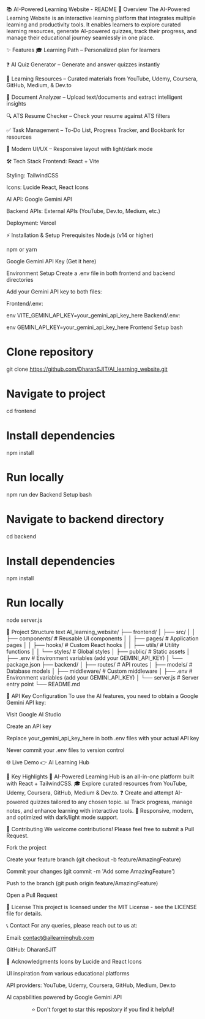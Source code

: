 📚 AI-Powered Learning Website - README
🚀 Overview
The AI-Powered Learning Website is an interactive learning platform that integrates multiple learning and productivity tools. It enables learners to explore curated learning resources, generate AI-powered quizzes, track their progress, and manage their educational journey seamlessly in one place.

✨ Features
🎓 Learning Path – Personalized plan for learners

❓ AI Quiz Generator – Generate and answer quizzes instantly

📖 Learning Resources – Curated materials from YouTube, Udemy, Coursera, GitHub, Medium, & Dev.to

📝 Document Analyzer – Upload text/documents and extract intelligent insights

🔍 ATS Resume Checker – Check your resume against ATS filters

✅ Task Management – To-Do List, Progress Tracker, and Bookbank for resources

🌙 Modern UI/UX – Responsive layout with light/dark mode

🛠️ Tech Stack
Frontend: React + Vite

Styling: TailwindCSS

Icons: Lucide React, React Icons

AI API: Google Gemini API

Backend APIs: External APIs (YouTube, Dev.to, Medium, etc.)

Deployment: Vercel

⚡ Installation & Setup
Prerequisites
Node.js (v14 or higher)

npm or yarn

Google Gemini API Key (Get it here)

Environment Setup
Create a .env file in both frontend and backend directories

Add your Gemini API key to both files:

Frontend/.env:

env
VITE_GEMINI_API_KEY=your_gemini_api_key_here
Backend/.env:

env
GEMINI_API_KEY=your_gemini_api_key_here
Frontend Setup
bash
# Clone repository
git clone https://github.com/DharanSJIT/AI_learning_website.git

# Navigate to project
cd frontend

# Install dependencies
npm install

# Run locally
npm run dev
Backend Setup
bash
# Navigate to backend directory
cd backend

# Install dependencies
npm install

# Run locally
node server.js


📁 Project Structure
text
AI_learning_website/
├── frontend/
│   ├── src/
│   │   ├── components/     # Reusable UI components
│   │   ├── pages/         # Application pages
│   │   ├── hooks/         # Custom React hooks
│   │   ├── utils/         # Utility functions
│   │   └── styles/        # Global styles
│   ├── public/            # Static assets
│   ├── .env               # Environment variables (add your GEMINI_API_KEY)
│   └── package.json
├── backend/
│   ├── routes/            # API routes
│   ├── models/            # Database models
│   ├── middleware/        # Custom middleware
│   ├── .env               # Environment variables (add your GEMINI_API_KEY)
│   └── server.js          # Server entry point
└── README.md


🔑 API Key Configuration
To use the AI features, you need to obtain a Google Gemini API key:

Visit Google AI Studio

Create an API key

Replace your_gemini_api_key_here in both .env files with your actual API key

Never commit your .env files to version control

🌐 Live Demo
👉 AI Learning Hub

🎯 Key Highlights
🚀 AI-Powered Learning Hub is an all-in-one platform built with React + TailwindCSS.
🎓 Explore curated resources from YouTube, Udemy, Coursera, GitHub, Medium & Dev.to.
❓ Create and attempt AI-powered quizzes tailored to any chosen topic.
📊 Track progress, manage notes, and enhance learning with interactive tools.
🌙 Responsive, modern, and optimized with dark/light mode support.

🤝 Contributing
We welcome contributions! Please feel free to submit a Pull Request.

Fork the project

Create your feature branch (git checkout -b feature/AmazingFeature)

Commit your changes (git commit -m 'Add some AmazingFeature')

Push to the branch (git push origin feature/AmazingFeature)

Open a Pull Request

📄 License
This project is licensed under the MIT License - see the LICENSE file for details.

📞 Contact
For any queries, please reach out to us at:

Email: contact@ailearninghub.com

GitHub: DharanSJIT

🙏 Acknowledgments
Icons by Lucide and React Icons

UI inspiration from various educational platforms

API providers: YouTube, Udemy, Coursera, GitHub, Medium, Dev.to

AI capabilities powered by Google Gemini API

<div align="center">
⭐️ Don't forget to star this repository if you find it helpful!
</div>